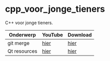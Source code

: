 # cpp_voor_jonge_tieners

C++ voor jonge tieners.

Onderwerp|YouTube   |Download
---------|----------|--------
git merge|[hier](https://youtu.be/hXiwmCwcwko)|[hier](http://richelbilderbeek.nl/git_merge.ogv)
Qt resources|[hier](https://youtu.be/JmdZugVZYh8)|[hier](http://richelbilderbeek.nl/qt_resources.ogv)